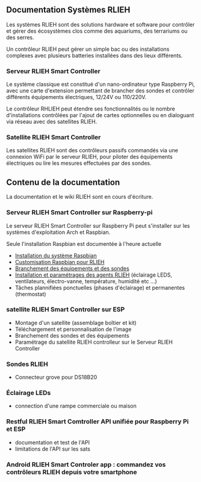 ## Documentation Systèmes RLIEH

Les systèmes RLIEH sont des solutions hardware et software pour contrôler et gérer des écosystèmes clos comme des aquariums, des terrariums ou des serres.

Un contrôleur RLIEH peut gérer un simple bac ou des installations complexes avec plusieurs batteries installées dans des lieux différents.

### Serveur RLIEH Smart Controller
Le système classique est constitué d'un nano-ordinateur type Raspberry Pi,  avec une carte d'extension permettant de brancher des sondes et contrôler différents équipements électriques, 12/24V ou 110/220V. 

Le contrôleur RHLIEH peut étendre ses fonctionnalités ou le nombre d'installations contrôlées par l'ajout de cartes optionnelles  ou en dialoguant via réseau avec des satellites RLIEH. 

### Satellite RLIEH Smart Controller
Les satellites RLIEH sont des contrôleurs passifs commandés via une connexion WiFi par le serveur RLIEH, pour piloter des équipements électriques ou lire les mesures effectuées par des sondes.

## Contenu de la documentation
La documentation et le wiki RLIEH sont en cours d'écriture. 

### Serveur RLIEH Smart Controller sur Raspberry-pi 

Le serveur RLIEH Smart Controller sur Raspberry Pi peut s'installer sur les systèmes d'exploitation Arch et Raspbian.

Seule l'installation Raspbian est documentée à l'heure actuelle

* [Installation du système Raspbian](raspberry-pi/installation_raspbian.md)
* [Customisation Raspbian pour RLIEH](raspberry-pi/installation_systeme_rlieh_sur_raspberry_pi.md)
* [Branchement des équipements et des sondes](raspberry-pi/rlieh-raspberry-pi-hat.md)
* [Installation et paramétrages des agents RLIEH](raspberry-pi/parametrage_serveur_rlieh.md) (éclairage LEDS, ventilateurs, électro-vanne, température, humidité etc ...)
* Tâches  plannifiées ponctuelles (phases d'éclairage) et permanentes (thermostat)

### satellite RLIEH Smart Controller sur ESP

* Montage d'un satellite (assemblage boîtier et kit)
* Téléchargement et personnalisation de l'image
* Branchement des sondes et des équipements
* Paramétrage du satellite RLIEH controlleur sur le Serveur RLIEH Controller 

### Sondes RLIEH

* Connecteur grove pour DS18B20

### Éclairage LEDs

* connection d'une rampe commerciale ou maison

### Restful RLIEH Smart Comtroller API unifiée pour Raspberry Pi et ESP

* documentation et test de l'API
* limitations de l'API sur les sats

### Android RLIEH Smart Controler app : commandez vos contrôleurs RLIEH depuis votre smartphone 

